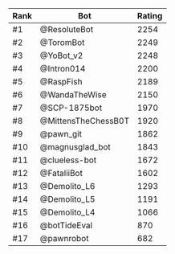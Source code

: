 Rank|Bot|Rating
---|---|---
#1|@ResoluteBot|2254
#2|@ToromBot|2249
#3|@YoBot_v2|2248
#4|@Intron014|2200
#5|@RaspFish|2189
#6|@WandaTheWise|2150
#7|@SCP-1875bot|1970
#8|@MittensTheChessB0T|1920
#9|@pawn_git|1862
#10|@magnusglad_bot|1843
#11|@clueless-bot|1672
#12|@FataliiBot|1602
#13|@Demolito_L6|1293
#14|@Demolito_L5|1191
#15|@Demolito_L4|1066
#16|@botTideEval|870
#17|@pawnrobot|682
